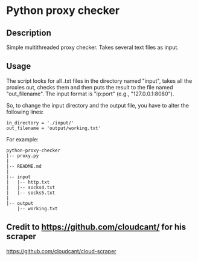 # Python proxy checker
## Description
Simple multithreaded proxy checker. Takes several text files as input.

## Usage
The script looks for all .txt files in the directory named "input", takes all the proxies out, checks them and then puts the result to the file named "out_filename".
The input format is "ip:port" (e.g., "127.0.0.1:8080").

So, to change the input directory and the output file, you have to alter the following lines:
```
in_directory = './input/'
out_filename = 'output/working.txt'
```


For example:
```
python-proxy-checker
|-- proxy.py
|
|-- README.md
|
|-- input
|   |-- http.txt
|   |-- socks4.txt
|   |-- socks5.txt
|
|-- output
    |-- working.txt
```


## Credit to https://github.com/cloudcant/ for his scraper
https://github.com/cloudcant/cloud-scraper